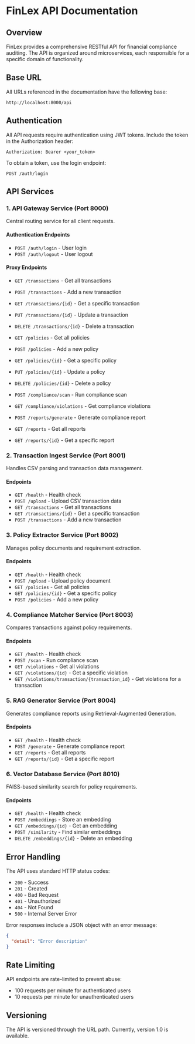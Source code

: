 # FinLex API Documentation

## Overview

FinLex provides a comprehensive RESTful API for financial compliance auditing. The API is organized around microservices, each responsible for a specific domain of functionality.

## Base URL

All URLs referenced in the documentation have the following base:

```
http://localhost:8000/api
```

## Authentication

All API requests require authentication using JWT tokens. Include the token in the Authorization header:

```
Authorization: Bearer <your_token>
```

To obtain a token, use the login endpoint:

```
POST /auth/login
```

## API Services

### 1. API Gateway Service (Port 8000)

Central routing service for all client requests.

#### Authentication Endpoints

- `POST /auth/login` - User login
- `POST /auth/logout` - User logout

#### Proxy Endpoints

- `GET /transactions` - Get all transactions
- `POST /transactions` - Add a new transaction
- `GET /transactions/{id}` - Get a specific transaction
- `PUT /transactions/{id}` - Update a transaction
- `DELETE /transactions/{id}` - Delete a transaction

- `GET /policies` - Get all policies
- `POST /policies` - Add a new policy
- `GET /policies/{id}` - Get a specific policy
- `PUT /policies/{id}` - Update a policy
- `DELETE /policies/{id}` - Delete a policy

- `POST /compliance/scan` - Run compliance scan
- `GET /compliance/violations` - Get compliance violations

- `POST /reports/generate` - Generate compliance report
- `GET /reports` - Get all reports
- `GET /reports/{id}` - Get a specific report

### 2. Transaction Ingest Service (Port 8001)

Handles CSV parsing and transaction data management.

#### Endpoints

- `GET /health` - Health check
- `POST /upload` - Upload CSV transaction data
- `GET /transactions` - Get all transactions
- `GET /transactions/{id}` - Get a specific transaction
- `POST /transactions` - Add a new transaction

### 3. Policy Extractor Service (Port 8002)

Manages policy documents and requirement extraction.

#### Endpoints

- `GET /health` - Health check
- `POST /upload` - Upload policy document
- `GET /policies` - Get all policies
- `GET /policies/{id}` - Get a specific policy
- `POST /policies` - Add a new policy

### 4. Compliance Matcher Service (Port 8003)

Compares transactions against policy requirements.

#### Endpoints

- `GET /health` - Health check
- `POST /scan` - Run compliance scan
- `GET /violations` - Get all violations
- `GET /violations/{id}` - Get a specific violation
- `GET /violations/transaction/{transaction_id}` - Get violations for a transaction

### 5. RAG Generator Service (Port 8004)

Generates compliance reports using Retrieval-Augmented Generation.

#### Endpoints

- `GET /health` - Health check
- `POST /generate` - Generate compliance report
- `GET /reports` - Get all reports
- `GET /reports/{id}` - Get a specific report

### 6. Vector Database Service (Port 8010)

FAISS-based similarity search for policy requirements.

#### Endpoints

- `GET /health` - Health check
- `POST /embeddings` - Store an embedding
- `GET /embeddings/{id}` - Get an embedding
- `POST /similarity` - Find similar embeddings
- `DELETE /embeddings/{id}` - Delete an embedding

## Error Handling

The API uses standard HTTP status codes:

- `200` - Success
- `201` - Created
- `400` - Bad Request
- `401` - Unauthorized
- `404` - Not Found
- `500` - Internal Server Error

Error responses include a JSON object with an error message:

```json
{
  "detail": "Error description"
}
```

## Rate Limiting

API endpoints are rate-limited to prevent abuse:

- 100 requests per minute for authenticated users
- 10 requests per minute for unauthenticated users

## Versioning

The API is versioned through the URL path. Currently, version 1.0 is available.